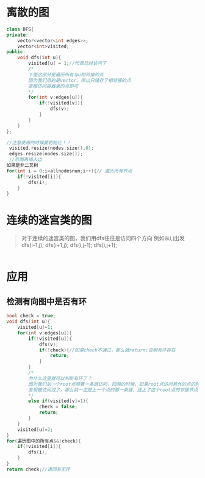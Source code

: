 # 离散的图
```c++
class DFS{
private:
	vector<vector<int edges>>;
	vector<int>visited;
public:
	void dfs(int u){
		visited[u] = 1;//代表已经访问了
		/*
		下面这部分是遍历所有与u相邻接的点
		因为我们用的是vector，所以只储存了相邻接的点
		直接访问容器里的点即可
		*/
		for(int v:edges[u]){
			if(!visited[v]){
				dfs(v);
			}
		}
	}
};

//注意使用的时候要初始化！！
 visited.resize(nodes.size(),0);
 edges.resize(nodes.size());
 //后面再插入边
如果是非二叉树
for(int i = 0;i<allnodesnum;i++){// 遍历所有节点
	if(!visited[i]){
		dfs(i);
	}
}
```

# 连续的迷宫类的图
> 对于连续的迷宫类的图，我们用dfs往往是访问四个方向
> 例如从i,j出发
> dfs(i-1,j);
> dfs(i+1,j);
> dfs(i,j-1);
> dfs(i,j+1);
> 
```c++

```

# 应用
## 检测有向图中是否有环
```c++
bool check = true;
void dfs(int u){
	visited[u]=1;
	for(int v:edges[u]){
		if(!visited[u]){
			dfs(v);
			if(!check){//如果check不通过，那么就return;说明有环存在
				return;
			}
		}
		/*
		为什么这里就可以判断有环了？
		因为我们从一个root点顺着一条链访问，回溯的时候，如果root点访问另外的点的时候
		发现被访问过了，那么就一定是上一个点的那一条链，连上了这个root点的邻接节点了。
		*/
		else if(visited[v]=1){
			check = false;
			return;
		}
	}
	visited[u]=2;
}
for(遍历图中的所有点&&!check){
	if(!visited[i]){
		dfs(i);
	}
}
return check;//返回有无环

```